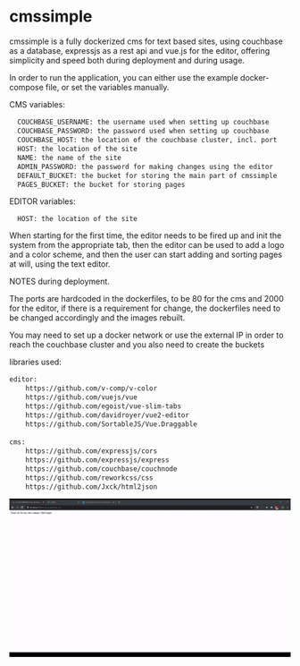# cmssimple

cmssimple is a fully dockerized cms for text based sites, using couchbase as a database, expressjs as a rest api and vue.js for the editor, offering simplicity and speed both during deployment and during usage.

In order to run the application, you can either use the example docker-compose file, or set the variables manually.

CMS variables:

      COUCHBASE_USERNAME: the username used when setting up couchbase
      COUCHBASE_PASSWORD: the password used when setting up couchbase
      COUCHBASE_HOST: the location of the couchbase cluster, incl. port
      HOST: the location of the site
      NAME: the name of the site
      ADMIN_PASSWORD: the password for making changes using the editor
      DEFAULT_BUCKET: the bucket for storing the main part of cmssimple
      PAGES_BUCKET: the bucket for storing pages

EDITOR variables:

      HOST: the location of the site

When starting for the first time, the editor needs to be fired up and init the system from the appropriate tab,
then the editor can be used to add a logo and a color scheme, and then the user can start adding and sorting pages at will, using the text editor.

NOTES during deployment.

The ports are hardcoded in the dockerfiles, to be 80 for the cms and 2000 for the editor, if there is a requirement for change, the dockerfiles need to be changed accordingly and the images rebuilt.

You may need to set up a docker network or use the external IP in order to reach the couchbase cluster and you also need to create the buckets

libraries used:

    editor:
        https://github.com/v-comp/v-color
        https://github.com/vuejs/vue
        https://github.com/egoist/vue-slim-tabs
        https://github.com/davidroyer/vue2-editor
        https://github.com/SortableJS/Vue.Draggable

    cms:
        https://github.com/expressjs/cors
        https://github.com/expressjs/express
        https://github.com/couchbase/couchnode
        https://github.com/reworkcss/css
        https://github.com/Jxck/html2json

![Demo Placeholder](demo.gif)
